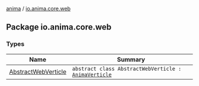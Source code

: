 [anima](../index.md) / [io.anima.core.web](./index.md)

## Package io.anima.core.web

### Types

| Name | Summary |
|---|---|
| [AbstractWebVerticle](-abstract-web-verticle/index.md) | `abstract class AbstractWebVerticle : `[`AnimaVerticle`](../io.anima/-anima-verticle/index.md) |
